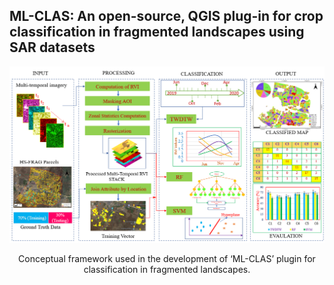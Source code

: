 ## ML-CLAS: An open-source, QGIS plug-in for crop classification in fragmented landscapes using SAR datasets

![alt text](./ML-CLAS_Workflow.png)

<p align="center">Conceptual framework used in the development of ‘ML-CLAS’ plugin for classification in fragmented landscapes.</p> 
